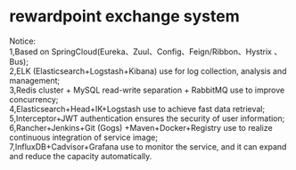 # rewardpoint exchange system

Notice:<br>
1,Based on SpringCloud(Eureka、Zuul、Config、Feign/Ribbon、Hystrix 、Bus);<br>
2,ELK (Elasticsearch+Logstash+Kibana) use for log collection, analysis and management;<br>
3,Redis cluster + MySQL read-write separation + RabbitMQ use to improve concurrency;<br>
4,Elasticsearch+Head+IK+Logstash use to achieve fast data retrieval;<br>
5,Interceptor+JWT authentication ensures the security of user information;<br>
6,Rancher+Jenkins+Git (Gogs) +Maven+Docker+Registry use to realize continuous integration of service image;<br>
7,InfluxDB+Cadvisor+Grafana use to monitor the service, and it can expand and reduce the capacity automatically.

